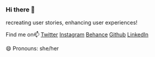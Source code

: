 ### Hi there 👋

<!--
**BethanyJep/BethanyJep** is a ✨ _special_ ✨ repository because its `README.md` (this file) appears on your GitHub profile.

Here are some ideas to get you started:
-->
recreating user stories, enhancing user experiences!

Find me on📫 [Twitter](https://twitter.com/BethanyJep) [Instagram](https://www.instagram.com/inncreator/) [Behance](https://www.behance.net/inncreator) [Github](https://github.com/BethanyJep) [LinkedIn](https://www.linkedin.com/in/bethany-jep/) 

😄 Pronouns: she/her


